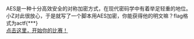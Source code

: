 AES是一种十分高效安全的对称加密方式，在现代密码学中有着举足轻重的地位。小Z对此很放心，于是就写了一个脚本用AES加密，你能获得他的明文嘛？flag格式为actf{\*\*\*}<br><a href="https://pan.baidu.com/s/1a4g_WYVVWJpKlMQ1BLhkKQ">点击这里，开始你的比赛！</a>